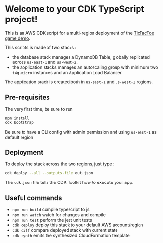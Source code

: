 # Welcome to your CDK TypeScript project!

This is an AWS CDK script for a multi-region deployment of the [TicTacToe game demo](https://github.com/sebsto/tictactoe-dynamodb).

This scripts is made of two stacks : 
- the database stack manages a DynamoDB Table, globally replicated across `us-east-1` and `us-west-2`.
- the application stacks manages an autoscaling group with minimum two `t4g.micro` instances and an Application Load Balancer.

The application stack is created both in `us-east-1` and `us-west-2` regions.

## Pre-requisites

The very first time, be sure to run 

```zsh 
npm install
cdk bootstrap
```

Be sure to have a CLI config with admin permission and using `us-east-1` as default region

## Deployment 

To deploy the stack across the two regions, just type :

```zsh 
cdk deploy --all --outputs-file out.json
```

The `cdk.json` file tells the CDK Toolkit how to execute your app.

## Useful commands

 * `npm run build`   compile typescript to js
 * `npm run watch`   watch for changes and compile
 * `npm run test`    perform the jest unit tests
 * `cdk deploy`      deploy this stack to your default AWS account/region
 * `cdk diff`        compare deployed stack with current state
 * `cdk synth`       emits the synthesized CloudFormation template
